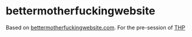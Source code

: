 # bettermotherfuckingwebsite
Based on [bettermotherfuckingwebsite.com](http://bettermotherfuckingwebsite.com/).
For the pre-session of [THP](https://www.thehackingproject.org)

